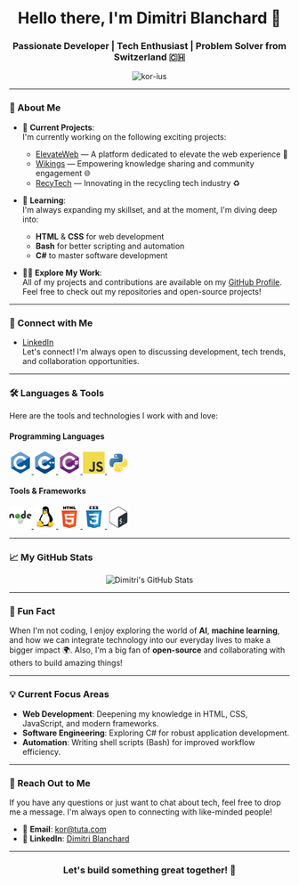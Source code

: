 <h1 align="center">Hello there, I'm Dimitri Blanchard 👋</h1>
<h3 align="center">Passionate Developer | Tech Enthusiast | Problem Solver from Switzerland 🇨🇭</h3>

<p align="center">
  <img src="https://komarev.com/ghpvc/?username=kor-ius&label=Profile%20views&color=0e75b6&style=flat" alt="kor-ius" />
</p>

---

### 🚀 About Me

- 🔭 **Current Projects**:  
  I'm currently working on the following exciting projects:  
  - [ElevateWeb](https://elevateweb.ch/) — A platform dedicated to elevate the web experience 🚀  
  - [Wikings](https://wikings.org/) — Empowering knowledge sharing and community engagement 🌐  
  - [RecyTech](https://recytech.me/) — Innovating in the recycling tech industry ♻️

- 🌱 **Learning**:  
  I'm always expanding my skillset, and at the moment, I'm diving deep into:  
  - **HTML** & **CSS** for web development  
  - **Bash** for better scripting and automation  
  - **C#** to master software development

- 👨‍💻 **Explore My Work**:  
  All of my projects and contributions are available on my [GitHub Profile](https://github.com/Dimitri-Blanchard). Feel free to check out my repositories and open-source projects!

---

### 📱 Connect with Me

- [LinkedIn](https://www.linkedin.com/in/dimitri-blanchard-624695335/)  
  Let's connect! I'm always open to discussing development, tech trends, and collaboration opportunities.
  
---

### 🛠️ Languages & Tools

Here are the tools and technologies I work with and love:

#### Programming Languages

<p align="left">
  <a href="https://www.cprogramming.com/" target="_blank" rel="noreferrer">
    <img src="https://raw.githubusercontent.com/devicons/devicon/master/icons/c/c-original.svg" alt="C" width="40" height="40"/>
  </a>
  <a href="https://www.w3schools.com/cpp/" target="_blank" rel="noreferrer">
    <img src="https://raw.githubusercontent.com/devicons/devicon/master/icons/cplusplus/cplusplus-original.svg" alt="C++" width="40" height="40"/>
  </a>
  <a href="https://www.w3schools.com/cs/" target="_blank" rel="noreferrer">
    <img src="https://raw.githubusercontent.com/devicons/devicon/master/icons/csharp/csharp-original.svg" alt="C#" width="40" height="40"/>
  </a>
  <a href="https://developer.mozilla.org/en-US/docs/Web/JavaScript" target="_blank" rel="noreferrer">
    <img src="https://raw.githubusercontent.com/devicons/devicon/master/icons/javascript/javascript-original.svg" alt="JavaScript" width="40" height="40"/>
  </a>
  <a href="https://www.python.org" target="_blank" rel="noreferrer">
    <img src="https://raw.githubusercontent.com/devicons/devicon/master/icons/python/python-original.svg" alt="Python" width="40" height="40"/>
  </a>
</p>

#### Tools & Frameworks

<p align="left">
  <a href="https://nodejs.org" target="_blank" rel="noreferrer">
    <img src="https://raw.githubusercontent.com/devicons/devicon/master/icons/nodejs/nodejs-original-wordmark.svg" alt="Node.js" width="40" height="40"/>
  </a>
  <a href="https://www.linux.org/" target="_blank" rel="noreferrer">
    <img src="https://raw.githubusercontent.com/devicons/devicon/master/icons/linux/linux-original.svg" alt="Linux" width="40" height="40"/>
  </a>
  <a href="https://www.w3.org/html/" target="_blank" rel="noreferrer">
    <img src="https://raw.githubusercontent.com/devicons/devicon/master/icons/html5/html5-original-wordmark.svg" alt="HTML5" width="40" height="40"/>
  </a>
  <a href="https://www.w3.org/css/" target="_blank" rel="noreferrer">
    <img src="https://raw.githubusercontent.com/devicons/devicon/master/icons/css3/css3-original-wordmark.svg" alt="CSS3" width="40" height="40"/>
  </a>
  <a href="https://www.gnu.org/software/bash/" target="_blank" rel="noreferrer">
    <img src="https://raw.githubusercontent.com/devicons/devicon/master/icons/bash/bash-original.svg" alt="Bash" width="40" height="40"/>
  </a>
</p>

---

### 📈 My GitHub Stats

<p align="center">
  <img src="https://github-readme-stats.vercel.app/api?username=Dimitri-Blanchard&show_icons=true&hide_title=true&count_private=true&theme=radical" alt="Dimitri's GitHub Stats" />
</p>

---

### 💬 Fun Fact

When I'm not coding, I enjoy exploring the world of **AI**, **machine learning**, and how we can integrate technology into our everyday lives to make a bigger impact 🌍. Also, I'm a big fan of **open-source** and collaborating with others to build amazing things!

---

### 💡 Current Focus Areas

- **Web Development**: Deepening my knowledge in HTML, CSS, JavaScript, and modern frameworks.
- **Software Engineering**: Exploring C# for robust application development.
- **Automation**: Writing shell scripts (Bash) for improved workflow efficiency.

---

### 📩 Reach Out to Me

If you have any questions or just want to chat about tech, feel free to drop me a message. I'm always open to connecting with like-minded people!

- 📧 **Email**: [kor@tuta.com](kor@tuta.com)
- 💬 **LinkedIn**: [Dimitri Blanchard](https://www.linkedin.com/in/dimitri-blanchard-624695335/)

---

<h3 align="center">Let's build something great together! 🚀</h3>
